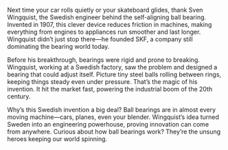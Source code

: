Next time your car rolls quietly or your skateboard glides, thank Sven Wingquist, the Swedish engineer behind the self-aligning ball bearing. Invented in 1907, this clever device reduces friction in machines, making everything from engines to appliances run smoother and last longer. Wingquist didn’t just stop there—he founded SKF, a company still dominating the bearing world today.

Before his breakthrough, bearings were rigid and prone to breaking. Wingquist, working at a Swedish factory, saw the problem and designed a bearing that could adjust itself. Picture tiny steel balls rolling between rings, keeping things steady even under pressure. That’s the magic of his invention. It hit the market fast, powering the industrial boom of the 20th century.

Why’s this Swedish invention a big deal? Ball bearings are in almost every moving machine—cars, planes, even your blender. Wingquist’s idea turned Sweden into an engineering powerhouse, proving innovation can come from anywhere. Curious about how ball bearings work? They’re the unsung heroes keeping our world spinning.